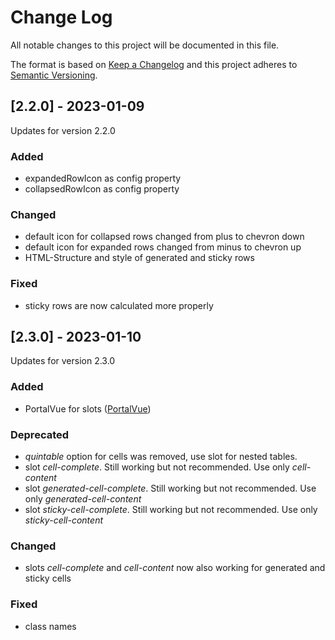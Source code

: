 # Change Log
All notable changes to this project will be documented in this file.

The format is based on [Keep a Changelog](http://keepachangelog.com/)
and this project adheres to [Semantic Versioning](http://semver.org/).

## [2.2.0] - 2023-01-09

Updates for version 2.2.0

### Added
- expandedRowIcon as config property
- collapsedRowIcon as config property

### Changed
- default icon for collapsed rows changed from plus to chevron down
- default icon for expanded rows changed from minus to chevron up
- HTML-Structure and style of generated and sticky rows

### Fixed
- sticky rows are now calculated more properly


## [2.3.0] - 2023-01-10

Updates for version 2.3.0

### Added
- PortalVue for slots ([PortalVue](https://portal-vue.linusb.org/))

### Deprecated
- *quintable* option for cells was removed, use slot for nested tables.
- slot *cell-complete*. Still working but not recommended. Use only *cell-content*
- slot *generated-cell-complete*. Still working but not recommended. Use only *generated-cell-content*
- slot *sticky-cell-complete*. Still working but not recommended. Use only *sticky-cell-content*

### Changed
- slots *cell-complete* and *cell-content* now also working for generated and sticky cells

### Fixed
- class names


